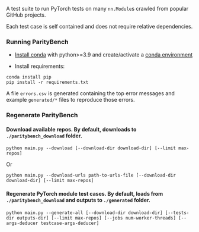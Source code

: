 A test suite to run PyTorch tests on many `nn.Module`s crawled from popular GitHub projects.

Each test case is self contained and does not require relative dependencies.


###  Running ParityBench

- [Install conda] with python>=3.9
and create/activate a [conda environment]

- Install requirements:
```
conda install pip
pip install -r requirements.txt
```

A file `errors.csv` is generated containing the top error messages and example
`generated/*` files to reproduce those errors.

[Install conda]: https://docs.conda.io/projects/conda/en/latest/user-guide/install/
[conda environment]: https://docs.conda.io/projects/conda/en/latest/user-guide/tasks/manage-environments.html


### Regenerate ParityBench

#### Download available repos. By default, downloads to `./paritybench_download` folder.
```
python main.py --download [--download-dir download-dir] [--limit max-repos]
```
Or
```
python main.py --download-urls path-to-urls-file [--download-dir download-dir] [--limit max-repos]
```
#### Regenerate PyTorch module test cases. By default, loads from `./paritybench_download` and outputs to `./generated` folder.
```
python main.py --generate-all [--download-dir download-dir] [--tests-dir outputs-dir] [--limit max-repos] [--jobs num-worker-threads] [--args-deducer testcase-args-deducer]
```
